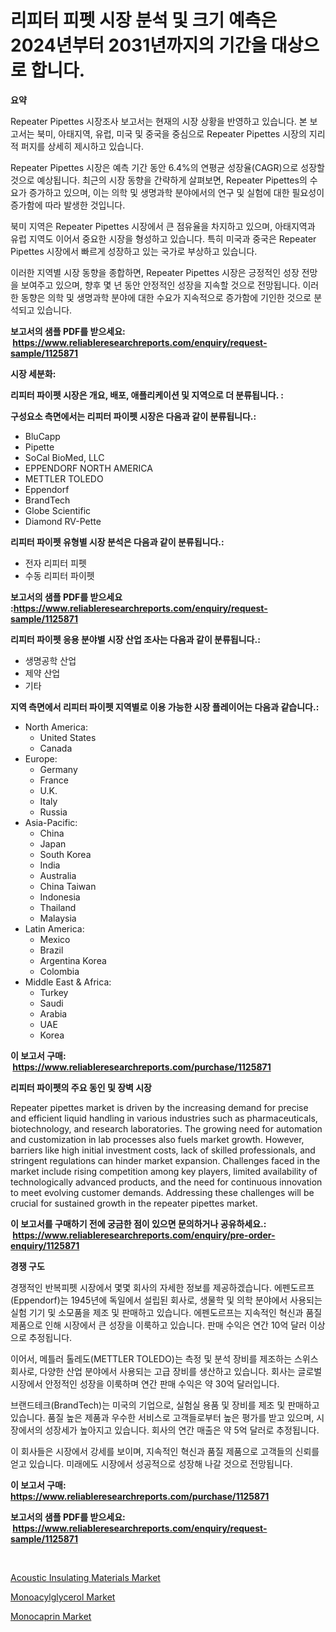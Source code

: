 <p><h1>리피터 피펫 시장 분석 및 크기 예측은 2024년부터 2031년까지의 기간을 대상으로 합니다.</h1></p><p><strong>요약</strong></p>
<p><p>Repeater Pipettes 시장조사 보고서는 현재의 시장 상황을 반영하고 있습니다. 본 보고서는 북미, 아태지역, 유럽, 미국 및 중국을 중심으로 Repeater Pipettes 시장의 지리적 퍼지를 상세히 제시하고 있습니다. </p><p>Repeater Pipettes 시장은 예측 기간 동안 6.4%의 연평균 성장율(CAGR)으로 성장할 것으로 예상됩니다. 최근의 시장 동향을 간략하게 살펴보면, Repeater Pipettes의 수요가 증가하고 있으며, 이는 의학 및 생명과학 분야에서의 연구 및 실험에 대한 필요성이 증가함에 따라 발생한 것입니다.</p><p>북미 지역은 Repeater Pipettes 시장에서 큰 점유율을 차지하고 있으며, 아태지역과 유럽 지역도 이어서 중요한 시장을 형성하고 있습니다. 특히 미국과 중국은 Repeater Pipettes 시장에서 빠르게 성장하고 있는 국가로 부상하고 있습니다.</p><p>이러한 지역별 시장 동향을 종합하면, Repeater Pipettes 시장은 긍정적인 성장 전망을 보여주고 있으며, 향후 몇 년 동안 안정적인 성장을 지속할 것으로 전망됩니다. 이러한 동향은 의학 및 생명과학 분야에 대한 수요가 지속적으로 증가함에 기인한 것으로 분석되고 있습니다.</p></p>
<p><strong>보고서의 샘플 PDF를 받으세요: &nbsp;<a href="https://www.reliableresearchreports.com/enquiry/request-sample/1125871">https://www.reliableresearchreports.com/enquiry/request-sample/1125871</a></strong></p>
<p><strong>시장 세분화:</strong></p>
<p><strong> 리피터 파이펫 시장은 개요, 배포, 애플리케이션 및 지역으로 더 분류됩니다. :</strong></p>
<p><strong>구성요소 측면에서는 리피터 파이펫 시장은 다음과 같이 분류됩니다.:</strong></p>
<p><ul><li>BluCapp</li><li>Pipette</li><li>SoCal BioMed, LLC</li><li>EPPENDORF NORTH AMERICA</li><li>METTLER TOLEDO</li><li>Eppendorf</li><li>BrandTech</li><li>Globe Scientific</li><li>Diamond RV-Pette</li></ul></p>
<p><strong> 리피터 파이펫 유형별 시장 분석은 다음과 같이 분류됩니다.:</strong></p>
<p><ul><li>전자 리피터 피펫</li><li>수동 리피터 파이펫</li></ul></p>
<p><strong>보고서의 샘플 PDF를 받으세요 :<a href="https://www.reliableresearchreports.com/enquiry/request-sample/1125871">https://www.reliableresearchreports.com/enquiry/request-sample/1125871</a></strong></p>
<p><strong> 리피터 파이펫 응용 분야별 시장 산업 조사는 다음과 같이 분류됩니다.:</strong></p>
<p><ul><li>생명공학 산업</li><li>제약 산업</li><li>기타</li></ul></p>
<p><strong>지역 측면에서 리피터 파이펫 지역별로 이용 가능한 시장 플레이어는 다음과 같습니다.:</strong></p>
<p><ul>
    <li>
        North America:
        <ul>
            <li>United States</li>
            <li>Canada</li>
        </ul>
    </li>
    <li>
        Europe:
        <ul>
            <li>Germany</li>
            <li>France</li>
            <li>U.K.</li>
            <li>Italy</li>
            <li>Russia</li>
        </ul>
    </li>
    <li>
        Asia-Pacific:
        <ul>
            <li>China</li>
            <li>Japan</li>
            <li>South Korea</li>
            <li>India</li>
            <li>Australia</li>
            <li>China Taiwan</li>
            <li>Indonesia</li>
            <li>Thailand</li>
            <li>Malaysia</li>
        </ul>
    </li>
    <li>
        Latin America:
        <ul>
            <li>Mexico</li>
            <li>Brazil</li>
            <li>Argentina Korea</li>
            <li>Colombia</li>
        </ul>
    </li>
    <li>
        Middle East & Africa:
        <ul>
            <li>Turkey</li>
            <li>Saudi</li>
            <li>Arabia</li>
            <li>UAE</li>
            <li>Korea</li>
        </ul>
    </li>
    </ul></p>
<p><strong>이 보고서 구매: &nbsp;<a href="https://www.reliableresearchreports.com/purchase/1125871">https://www.reliableresearchreports.com/purchase/1125871</a></strong></p>
<p><strong>리피터 파이펫의 주요 동인 및 장벽 시장</strong></p>
<p><p>Repeater pipettes market is driven by the increasing demand for precise and efficient liquid handling in various industries such as pharmaceuticals, biotechnology, and research laboratories. The growing need for automation and customization in lab processes also fuels market growth. However, barriers like high initial investment costs, lack of skilled professionals, and stringent regulations can hinder market expansion. Challenges faced in the market include rising competition among key players, limited availability of technologically advanced products, and the need for continuous innovation to meet evolving customer demands. Addressing these challenges will be crucial for sustained growth in the repeater pipettes market.</p></p>
<p><strong>이 보고서를 구매하기 전에 궁금한 점이 있으면 문의하거나 공유하세요.: &nbsp;<a href="https://www.reliableresearchreports.com/enquiry/pre-order-enquiry/1125871">https://www.reliableresearchreports.com/enquiry/pre-order-enquiry/1125871</a></strong></p>
<p><strong>경쟁 구도</strong></p>
<p><p>경쟁적인 반복피펫 시장에서 몇몇 회사의 자세한 정보를 제공하겠습니다. 에펜도르프(Eppendorf)는 1945년에 독일에서 설립된 회사로, 생물학 및 의학 분야에서 사용되는 실험 기기 및 소모품을 제조 및 판매하고 있습니다. 에펜도르프는 지속적인 혁신과 품질 제품으로 인해 시장에서 큰 성장을 이룩하고 있습니다. 판매 수익은 연간 10억 달러 이상으로 추정됩니다.</p><p>이어서, 메틀러 톨레도(METTLER TOLEDO)는 측정 및 분석 장비를 제조하는 스위스 회사로, 다양한 산업 분야에서 사용되는 고급 장비를 생산하고 있습니다. 회사는 글로벌 시장에서 안정적인 성장을 이룩하며 연간 판매 수익은 약 30억 달러입니다.</p><p>브랜드테크(BrandTech)는 미국의 기업으로, 실험실 용품 및 장비를 제조 및 판매하고 있습니다. 품질 높은 제품과 우수한 서비스로 고객들로부터 높은 평가를 받고 있으며, 시장에서의 성장세가 높아지고 있습니다. 회사의 연간 매출은 약 5억 달러로 추정됩니다.</p><p>이 회사들은 시장에서 강세를 보이며, 지속적인 혁신과 품질 제품으로 고객들의 신뢰를 얻고 있습니다. 미래에도 시장에서 성공적으로 성장해 나갈 것으로 전망됩니다.</p></p>
<p><strong>이 보고서 구매: &nbsp; <a href="https://www.reliableresearchreports.com/purchase/1125871">https://www.reliableresearchreports.com/purchase/1125871</a></strong></p>
<p><strong>보고서의 샘플 PDF를 받으세요: &nbsp;<a href="https://www.reliableresearchreports.com/enquiry/request-sample/1125871">https://www.reliableresearchreports.com/enquiry/request-sample/1125871</a></strong><strong></strong></p>
<p>&nbsp;</p>
<p><p><a href="https://github.com/mauripalmi/Market-Research-Report-List-2/blob/main/acoustic-insulating-materials-market.md">Acoustic Insulating Materials Market</a></p><p><a href="https://github.com/redneck06/Market-Research-Report-List-2/blob/main/monoacylglycerol-market.md">Monoacylglycerol Market</a></p><p><a href="https://github.com/nicoletavirag/Market-Research-Report-List-2/blob/main/monocaprin-market.md">Monocaprin Market</a></p></p>